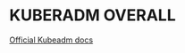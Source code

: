 # KUBERADM OVERALL

[Official Kubeadm docs](https://kubernetes.io/docs/reference/setup-tools/kubeadm/kubeadm/)



































